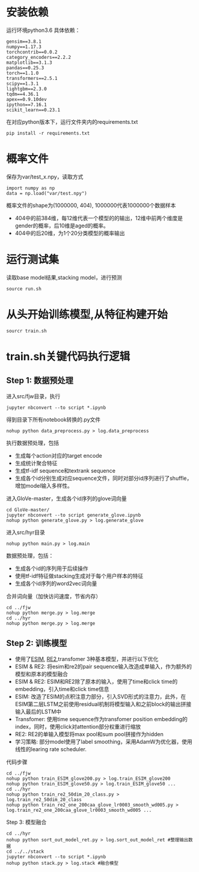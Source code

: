 # 安装依赖
运行环境python3.6
具体依赖：

    gensim==3.8.1
    numpy==1.17.3
    torchcontrib==0.0.2
    category_encoders==2.2.2
    matplotlib==3.1.3
    pandas==0.25.3
    torch==1.1.0
    transformers==2.5.1
    scipy==1.3.1
    lightgbm==2.3.0
    tqdm==4.36.1
    apex==0.9.10dev
    ipython==7.16.1
    scikit_learn==0.23.1

在对应python版本下，运行文件夹内的requirements.txt

    pip install -r requirements.txt

# 概率文件

保存为var/test_x.npy，读取方式

    import numpy as np
    data = np.load("var/test.npy")

概率文件的shape为(1000000, 404), 1000000代表1000000个数据样本

- 404中的前384维，每12维代表一个模型的的输出，12维中前两个维度是gender的概率，后10维是aged的概率。
- 404中的后20维，为1个20分类模型的概率输出


# 运行测试集

读取base model结果,stacking model，进行预测

    source run.sh

# 从头开始训练模型,从特征构建开始

    sourcr train.sh
    
# train.sh关键代码执行逻辑

## Step 1: 数据预处理
进入src/fjw目录，执行

    jupyter nbconvert --to script *.ipynb
    
得到目录下所有notebook转换的.py文件
    
    nohup python data_preprocess.py > log.data_preprocess

执行数据预处理，包括
- 生成每个action对应的target encode
- 生成统计聚合特征
- 生成tf-idf sequence和textrank sequence
- 生成各个id分别生成对应sequence文件，同时对部分id序列进行了shuffle，增加model输入多样性。

进入GloVe-master，生成各个id序列的glove词向量

    cd GloVe-master/
    jupyter nbconvert --to script generate_glove.ipynb
    nohup python generate_glove.py > log.generate_glove


进入src/hyr目录

    nohup python main.py > log.main
    
数据预处理，包括：
- 生成各个id的序列用于后续操作
- 使用tf-idf特征做stacking生成对于每个用户样本的特征
- 生成各个id序列的word2vec词向量

合并词向量（加快访问速度，节省内存）

    cd ../fjw
    nohup python merge.py > log.merge
    cd ../hyr
    nohup python merge.py > log.merge

## Step 2: 训练模型

- 使用了[ESIM](https://github.com/coetaur0/ESIM), [RE2](https://github.com/alibaba-edu/simple-effective-text-matching-pytorch),transfomer 3种基本模型，并进行以下优化
- ESIM & RE2: 将esim和re2的pair sequence输入改造成单输入，作为额外的模型和原本的模型融合
- ESIM & RE2: ESIM和RE2除了原本的输入，使用了time和click time的embedding，引入time和click time信息
- ESIM: 改造了ESIM的点积注意力部分，引入SVD形式的注意力，此外，在ESIM第二层LSTM之前使用residual机制将模型输入和之前block的输出拼接输入最后的LSTM中
- Transfomer: 使用time sequence作为transfomer position embedding的index，同时，使用click对attention部分权重进行缩放
- RE2: RE2的单输入模型将max pool和sum pool拼接作为hidden
- 学习策略: 部分model使用了label smoothing，采用AdamW为优化器，使用线性的learing rate scheduler.

代码步骤

    cd ../fjw
    nohup python train_ESIM_glove200.py > log.train_ESIM_glove200
    nohup python train_ESIM_glove50.py > log.train_ESIM_glove50 ...
    cd ../hyr
    nohup python train_re2_50dim_20_class.py > log.train_re2_50dim_20_class
    nohup python train_re2_one_200caa_glove_lr0003_smooth_wd005.py > log.train_re2_one_200caa_glove_lr0003_smooth_wd005 ...
    

Step 3: 模型融合

    cd ../hyr
    nohup python sort_out_model_ret.py > log.sort_out_model_ret #整理输出数据
    cd ../../stack
    jupyter nbconvert --to script *.ipynb
    nohup python stack.py > log.stack #融合模型
